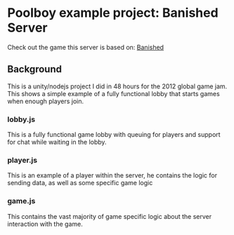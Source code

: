 Poolboy example project: Banished Server
===

Check out the game this server is based on: [Banished](http://banished.nickmcclay.com)

## Background
This is a unity/nodejs project I did in 48 hours for the 2012 global game jam.  
This shows a simple example of a fully functional lobby that starts games when enough players join.
	
### lobby.js
This is a fully functional game lobby with queuing for players and support for chat while waiting in the lobby.

### player.js
This is an example of a player within the server, he contains the logic for sending data, as well as some specific game logic

### game.js
This contains the vast majority of game specific logic about the server interaction with the game.